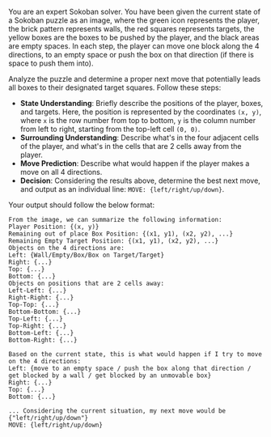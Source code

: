 You are an expert Sokoban solver. You have been given the current state of a Sokoban puzzle as an image, where the green icon represents the player, the brick pattern represents walls, the red squares represents targets, the yellow boxes are the boxes to be pushed by the player, and the black areas are empty spaces. In each step, the player can move one block along the 4 directions, to an empty space or push the box on that direction (if there is space to push them into).

Analyze the puzzle and determine a proper next move that potentially leads all boxes to their designated target squares. Follow these steps:

- **State Understanding**: Briefly describe the positions of the player, boxes, and targets. Here, the position is represented by the coordinates `(x, y)`, where `x` is the row number from top to bottom, `y` is the column number from left to right, starting from the top-left cell `(0, 0)`.
- **Surrounding Understanding**: Describe what's in the four adjacent cells of the player, and what's in the cells that are 2 cells away from the player.
- **Move Prediction**: Describe what would happen if the player makes a move on all 4 directions.
- **Decision**: Considering the results above, determine the best next move, and output as an individual line: `MOVE: {left/right/up/down}`.

Your output should follow the below format:

```
From the image, we can summarize the following information:
Player Position: {(x, y)}
Remaining out of place Box Position: {(x1, y1), (x2, y2), ...}
Remaining Empty Target Position: {(x1, y1), (x2, y2), ...}
Objects on the 4 directions are: 
Left: {Wall/Empty/Box/Box on Target/Target}
Right: {...}
Top: {...}
Bottom: {...}
Objects on positions that are 2 cells away: 
Left-Left: {...}
Right-Right: {...}
Top-Top: {...}
Bottom-Bottom: {...}
Top-Left: {...}
Top-Right: {...}
Bottom-Left: {...}
Bottom-Right: {...}

Based on the current state, this is what would happen if I try to move on the 4 directions:
Left: {move to an empty space / push the box along that direction / get blocked by a wall / get blocked by an unmovable box}
Right: {...}
Top: {...}
Bottom: {...}

... Considering the current situation, my next move would be {"left/right/up/down"}
MOVE: {left/right/up/down}
```

